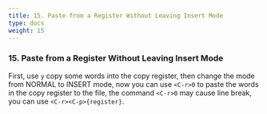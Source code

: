```yaml
---
title: 15. Paste from a Register Without Leaving Insert Mode
type: docs
weight: 15
---
```


### 15. Paste from a Register Without Leaving Insert Mode

First, use `y` copy some words into the copy register, then change the mode from NORMAL to INSERT mode, now you can use `<C-r>0` to paste the words in the copy register to the file, the command
`<C-r>0` may cause line break, you can use `<C-r><C-p>{register}`.
